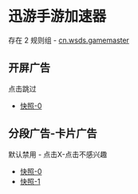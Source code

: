 # 迅游手游加速器

存在 2 规则组 - [cn.wsds.gamemaster](/src/apps/cn.wsds.gamemaster.ts)

## 开屏广告

点击跳过

- [快照-0](https://i.gkd.li/import/13930391)

## 分段广告-卡片广告

默认禁用 - 点击X-点击不感兴趣

- [快照-0](https://i.gkd.li/import/13930398)
- [快照-1](https://i.gkd.li/import/13930399)
